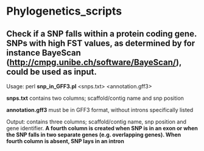 # Phylogenetics_scripts

## Check if a SNP falls within a protein coding gene. SNPs with high FST values, as determined by for instance BayeScan (http://cmpg.unibe.ch/software/BayeScan/), could be used as input.

Usage: perl **snp_in_GFF3.pl** \<snps.txt\> \<annotation.gff3\>

**snps.txt** contains two columns; scaffold/contig name and snp position

**annotation.gff3** must be in GFF3 format, without introns specifically listed

Output: contains three columns; scaffold/contig name, snp position and gene identifier.
**A fourth column is created when SNP is in an exon or when the SNP falls in two separate genes (e.g. overlapping genes). When        fourth column is absent, SNP lays in an intron**
